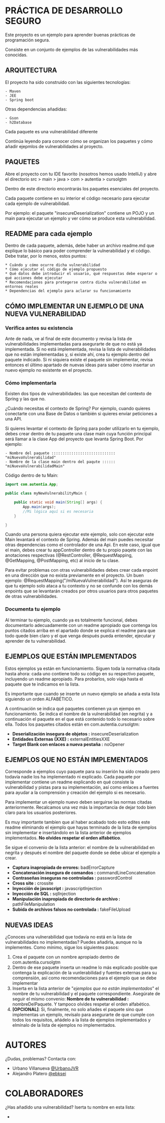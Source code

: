 # PRÁCTICA DE DESARROLLO SEGURO

Este proyecto es un ejemplo para aprender buenas prácticas de programación segura.

Consiste en un conjunto de ejemplos de las vulnerabilidades más conocidas.

## ARQUITECTURA

El proyecto ha sido construido con las siguientes tecnologías:

    - Maven
    - JEE
    - Spring boot
 
Otras dependencias añadidas:

    - Gson
    - h2Database

Cada paquete es una vulnerabilidad diferente

Continúa leyendo para conocer cómo se organizan los paquetes y cómo añadir ejepmlos de vulnerabilidades al proyecto.

## PAQUETES

Abre el proyecto con tu IDE favorito (nosotros hemos usado IntelliJ) y abre el directorio src > main > java > com >
autentia > cursolgtm

Dentro de este directorio encontrarás los paquetes esenciales del proyecto.

Cada paquete contiene en su interior el código necesario para ejecutar cada ejemplo de vulnerabilidad.

Por ejemplo: el paquete "insecureDeserialization" contiene un POJO y un main para ejecutar un ejemplo y ver cómo se
produce esta vulnerabilidad.

## README para cada ejemplo

Dentro de cada paquete, además, debe haber un archivo readme.md que explique lo básico para poder comprender la
vulnerabilidad y el código. Debe tratar, por lo menos, estos puntos:

    * Cuándo y cómo ocurre dicha vulnerabilidad
    * Cómo ejecutar el código de ejemplo propuesto
    * Qué datos debe introducir el usuario, qué respuestas debe esperar o qué acciones debe ejecutar
    * Recomendaciones para protegerse contra dicha vulnerabilidad en entornos reales
    * Dependencias del ejemplo para aclarar su funcionamiento

## CÓMO IMPLEMENTAR UN EJEMPLO DE UNA NUEVA VULNERABILIDAD

### Verifica antes su existencia

Ante de nada, ve al final de este documento y revisa la lista de vulnerabilidades implementadas para asegurarte de que
no está ya implementada. Si no está implementada, revisa la lista de vulnerabilidades que no están implementadas y,
si existe ahí, crea tu ejemplo dentro del paquete indicado. Si ni siquiera existe el paquete sin implementar, revisa
entonces el último apartado de nuevas ideas para saber cómo insertar un nuevo ejemplo no existente en el proyecto.

### Cómo implementarla

Existen dos tipos de vulnerabilidades: las que necesitan del contexto de Spring y las que no.

¿Cuándo necesitas el contexto de Spring? Por ejemplo, cuando quieres conectarte con una Base de Datos o también si
quieres enviar peticiones a una API.

Si quieres levantar el contexto de Spring para poder utilizarlo en tu ejemplo, debes crear dentro de tu paquete una
clase main cuya función principal será llamar a la clase App del proyecto que levanta Spring Boot. Por ejemplo:

    - Nombre del paquete ::::::::::::::::::::::::::::: "miNuevaVulnerabilidad"
    - Nombre de la clase main dentro del paqute :::::: "miNuevaVulnerabilidadMain"

Código dentro de tu Main:

```java
import com.autentia.App;

public class myNewVulnerabilityMain {

    public static void main(String[] args) {
        App.main(args);
        //Mi lógica aquí si es necesaria
    }

}
```

Cuando una persona quiera ejecutar este ejemplo, solo con ejecutar este Main levantará el contexto de Spring. Además del
main puedes necesitar otras dependencias como el controlador de una Api. En este caso, igual que el main, debes crear
tu appController dentro de tu propio paqete con las anotaciones respectivas (@RestController, @RequestMapping,
@GetMapping, @PostMapping, etc) al inicio de tu clase.

Para evitar problemas con otras vulnerabilidades debes crear cada enpoint en una dirección que no exista previamente en
el proyecto. Un buen ejemplo: @RequestMapping("/miNuevaVulnerabilidad"). Así te aseguras de que tu ejemplo solo ataca a
tu contexto y no se confunde con los demás enpoints que se levantarán creados por otros usuarios para otros paquetes
de otras vulnerabilidades.

### Documenta tu ejemplo

Al terminar tu ejemplo, cuando ya es totalmente funcional, debes documentarlo adecuadamente con un readme apropiado que
contenga los puntos citados arriba en el apartado donde se explica el readme para que todo quede bien claro y el que
venga después pueda entender, ejecutar y aprender de tu vulnerabilidad.

## EJEMPLOS QUE ESTÁN IMPLEMENTADOS

Estos ejemplos ya están en funcionamiento. Siguen toda la normativa citada hasta ahora: cada uno contiene todo su
código en su respectivo paquete, incluyendo un readme apropiado. Para probarlos, solo viaja hasta el paquete que te
indicamos en la lista.

Es importante que cuando se inserte un nuevo ejemplo se añada a esta lista siguiendo un orden ALFABÉTICO.

A continuación se indica qué paquetes contienen ya un ejempo en funcionamiento. Se indica el nombre
de la vulnerabilidad (en negrita) y a continuación el paquete en el que está contenido todo lo necesario sobre ella.
Todos los paquetes citados están en com.autentia.cursolgtm:

- <b>Deserialización insegura de objetos :</b> insecureDeserialization
- <b>Entidades Externas (XXE) :</b> externalEntitiesXXE
- <b>Target Blank con enlaces a nueva pestaña :</b> noOpener

## EJEMPLOS QUE NO ESTÁN IMPLEMENTADOS

Corresponde a ejemplos cuyo paquete para su inserión ha sido creado pero todavía nadie los ha implementado ni explicado.
Cada paquete por implementar contiene un readme explicando en qué consiste la vulnerabilidad y pistas para su
implementación, así como enlaces a fuentes para ayudar a la comprensión y creación del ejemplo si es necesario.

Para implementar un ejemplo nuevo deben serguirse las normas citadas anteriormente. Recalcamos una vez más la
importancia de dejar todo bien claro para los usuarios posteriores.

Es muy importante tambíen que al haber acabado todo esto edites este readme eliminando el ejemplo que hayas terminado
de la lista de ejemplos sin implementar e insertándolo en la lista anterior de ejemplos implementados. <b>No olvides
respetar el orden alfabético</b>.

Se sigue el convenio de la lista anterior: el nombre de la vulnerabilidad en negrita y después el nombre del paquete
donde se debe ubicar el ejemplo a crear.

- <b>Captura inapropiada de errores:</b> badErrorCapture
- <b>Concatenación insegura de comandos :</b> commandLineConcatenation
- <b>Contraseñas inseguras no controladas :</b> passwordControl
- <b>Cross site :</b> crossite
- <b>Inyección de javascript :</b> javascriptInjection
- <b>Inyección de SQL :</b> sqlInjection
- <b>Manipulación inapropiada de directorio de archivo :</b> pathFileManipulation
- <b>Subida de archivos falsos no controlada :</b> fakeFileUpload

## NUEVAS IDEAS

¿Conoces una vulnerabilidad que todavía no está en la lista de vulnerabilidades no implementadas? Puedes añadirla,
aunque no la implementes. Como mínimo, sigue los siguientes pasos:

 1) Crea el paquete con un nombre apropiado dentro de com.autentia.cursolgtm
 2) Dentro de ese paquete inserta un readme lo más explicado posible que contenga la explicación de la vunlerabilidad
 y fuentes externas para su comprensión, así como recomendaciones para el ejemplo que se debe implementar
 3) Inserta en la lista anterior de "<i>ejemplos que no están implementados</i>" el nombre de tu vulnerabilidad y el
 paquete correspondiente. Asegúrate de seguir el mismo convenio: <b>Nombre de tu vulnerabilidad :</b> nombreDelPaquete.
 Y tampoco olvides respetar el orden alfabético.
 4) <b>[OPCIONAL]</b>: Si, finalmente, no solo añades el paquete sino que implementas un ejemplo, revísalo para
 asegurarte de que cumple con todos los requisitos, añádelo a la lista de ejemplos implementados y elmínalo de la
 lista de ejemplos no implementados.

# AUTORES

¿Dudas, problemas? Contacta con:

- Urbano Villanueva <a href="https://github.com/UrbanoJVR">@UrbanoJVR</a>
- Alejandro Platero <a href="https://github.com/ebksei">@ebksei</a>

# COLABORADORES

¿Has añadido una vulnerabilidad? Iserta tu nombre en esta lista:

- 
